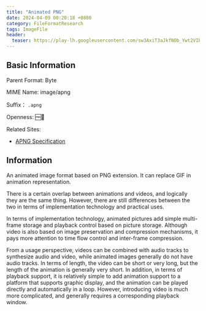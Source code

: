 ```yaml
---
title: "Animated PNG"
date: 2024-04-09 00:20:18 +0800
category: FileFormatResearch
tags: ImageFile
header:
  teaser: https://play-lh.googleusercontent.com/sw3AxiT3aJkfNOb_Ywt2VIbstBvd4cI91-zFCDHiwTqyYFcyQdge7GNaG9T2l1XPGvnz
---
```


## Basic Information

Parent Format: Byte

MIME Name: image/apng

Suffix： `.apng`

Openness: 🆓📖

Related Sites:

* [APNG Specification](https://wiki.mozilla.org/APNG_Specification)

## Information

An animated image format based on PNG extension. It can replace GIF in animation representation.

There is a certain overlap between animations and videos, and logically they are the same thing. However, there are still differences between the two in terms of implementation technology and practical uses.

In terms of implementation technology, animated pictures add simple multi-frame storage and playback control based on picture storage. Although video is also based on image preservation and compression mechanisms, it pays more attention to time flow control and inter-frame compression.

From a usage perspective, videos can be combined with audio tracks to synthesize audio and video, while animated images generally do not have audio tracks. In terms of length, the video can be short or very long, but the length of the animation is generally very short. In addition, in terms of playback support, it is relatively simple to add animation support to a platform that supports graphic display, and the animation can be played directly and automatically in a loop. However, introducing video is much more complicated, and generally requires a corresponding playback window.
